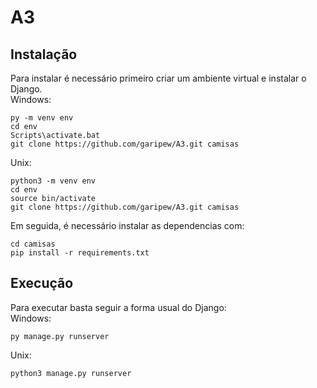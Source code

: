 # A3
## Instalação
Para instalar é necessário primeiro criar um ambiente virtual e instalar o Django.<br/>
Windows:
```
py -m venv env
cd env
Scripts\activate.bat
git clone https://github.com/garipew/A3.git camisas
```
Unix:
```
python3 -m venv env
cd env
source bin/activate
git clone https://github.com/garipew/A3.git camisas
```

Em seguida, é necessário instalar as dependencias com:
```
cd camisas
pip install -r requirements.txt
```

## Execução
Para executar basta seguir a forma usual do Django:<br/>
Windows:
```
py manage.py runserver
```
Unix:
```
python3 manage.py runserver
```
